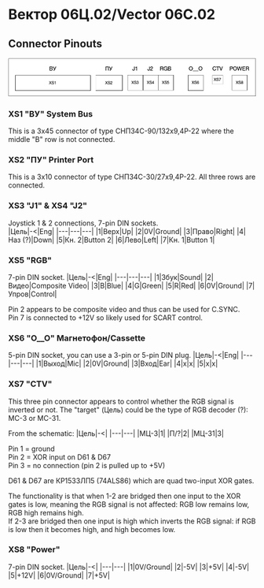 # Вектор 06Ц.02/Vector 06C.02
## Connector Pinouts
![Connector locations](/Vector-06C-02/Pictures/Vector-06C-02_Ports.jpg)

### XS1 "ВУ" System Bus
This is a 3x45 connector of type СНП34С-90/132х9,4Р-22 where the middle "B" row is not connected.

### XS2 "ПУ" Printer Port
This is a 3x10 connector of type СНП34С-30/27х9,4Р-22.  All three rows are connected.

### XS3 "J1" & XS4 "J2"
Joystick 1 & 2 connections, 7-pin DIN sockets.<br>
|Цель|-<|Eng|
|---|---|---|
|1|Верх|Up|
|2|0V|Ground|
|3|Право|Right|
|4|Наз (?)|Down|
|5|Кн. 2|Button 2|
|6|Лево|Left|
|7|Кн. 1|Button 1|

### XS5 "RGB"
7-pin DIN socket.
|Цель|-<|Eng|
|---|---|---|
|1|Збук|Sound|
|2|Видео|Composite Video|
|3|B|Blue|
|4|G|Green|
|5|R|Red|
|6|0V|Ground|
|7|Упров|Control|

Pin 2 appears to be composite video and thus can be used for C.SYNC.<br>
Pin 7 is connected to +12V so likely used for SCART control.<br>

### XS6 "O__O" Магнетофон/Cassette
5-pin DIN socket, you can use a 3-pin or 5-pin DIN plug.
|Цель|-<|Eng|
|---|---|---|
|1|Выход|Mic|
|2|0V|Ground|
|3|Вход|Ear|
|4|x|x|
|5|x|x|

### XS7 "CTV"
This three pin connector appears to control whether the RGB signal is inverted or not.  The "target" (Цель) could be the type of RGB decoder (?): MC-3 or MC-31.<br>

From the schematic:
|Цель|-<|
|---|---|
|МЦ-3|1|
|П/?|2|
|МЦ-31|3|

Pin 1 = ground<br>
Pin 2 = XOR input on D61 & D67<br>
Pin 3 = no connection (pin 2 is pulled up to +5V)<br>

D61 & D67 are КР1533ЛП5 (74ALS86) which are quad two-input XOR gates.<br>

The functionality is that when 1-2 are bridged then one input to the XOR gates is low, meaning the RGB signal is not affected: RGB low remains low, RGB high remains high.<br>
If 2-3 are bridged then one input is high which inverts the RGB signal: if RGB is low then it becomes high, and high becomes low.<br>

### XS8 "Power"
7-pin DIN socket.
|Цель|-<|
|---|---|
|1|0V/Ground|
|2|-5V|
|3|+5V|
|4|-5V|
|5|+12V|
|6|0V/Ground|
|7|+5V|


